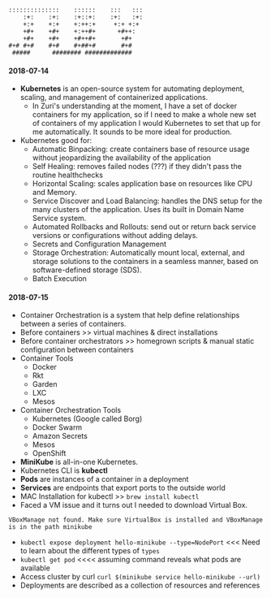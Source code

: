 ```
::::::::::::::    ::::::    :::   :::
    :+:    :+:    :+::+:    :+:   :+:
    +:+    +:+    +:++:+     +:+ +:+
    +#+    +#+    +:++#+      +#++:  
    +#+    +#+    +#++#+       +#+   
#+# #+#    #+#    #+##+#       #+#   
 #####      ######## #############  
 ```

#### 2018-07-14
- **Kubernetes** is an open-source system for automating deployment, scaling, and management of containerized applications.
  - In Zuri's understanding at the moment, I have a set of docker containers for my application, so if I need to make a whole new set of containers of my application I would Kubernetes to set that up for me automatically. It sounds to be more ideal for production.
- Kubernetes good for:
  - Automatic Binpacking: create containers base of resource usage without jeopardizing the availability of the application
  - Self Healing: removes failed nodes (???) if they didn't pass the routine healthchecks
  - Horizontal Scaling: scales application base on resources like CPU and Memory.
  - Service Discover and Load Balancing: handles the DNS setup for the many clusters of the application. Uses its built in Domain Name Service system.
  - Automated Rollbacks and Rollouts: send out or return back service versions or configurations without adding delays.
  - Secrets and Configuration Management
  - Storage Orchestration: Automatically mount local, external, and storage solutions to the containers in a seamless manner, based on software-defined storage (SDS).
  - Batch Execution

#### 2018-07-15
- Container Orchestration is a system that help define relationships between a series of containers.
- Before containers >> virtual machines & direct installations
- Before container orchestrators >> homegrown scripts & manual static configuration between containers
- Container Tools
  - Docker
  - Rkt
  - Garden
  - LXC
  - Mesos
- Container Orchestration Tools
  - Kubernetes (Google called Borg)
  - Docker Swarm
  - Amazon Secrets
  - Mesos
  - OpenShift
- **MiniKube** is all-in-one Kubernetes.
- Kubernetes CLI is **kubectl**
- **Pods** are instances of a container in a deployment
- **Services** are endpoints that export ports to the outside world
- MAC Installation for kubectl >> `brew install kubectl`
- Faced a VM issue and it turns out I needed to download Virtual Box.
```
VBoxManage not found. Make sure VirtualBox is installed and VBoxManage is in the path minikube
```
- `kubectl expose deployment hello-minikube --type=NodePort` <<< Need to learn about the different types of  `types`
- `kubectl get pod` <<<< assuming command reveals what pods are available
- Access cluster by curl `curl $(minikube service hello-minikube --url)`
- Deployments are described as a collection of resources and references
